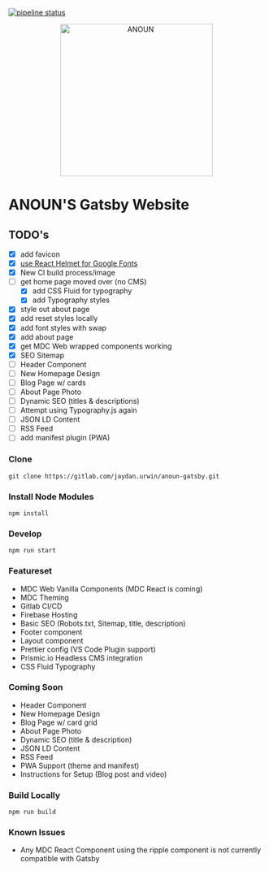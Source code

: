[![pipeline status](https://gitlab.com/jaydan.urwin/anoun-gatsby/badges/master/pipeline.svg)](https://gitlab.com/jaydan.urwin/anoun-gatsby/pipelines)

<p align="center">
  <a href="https://anoun.design">
    <img alt="ANOUN" src="https://anoun.design/seo/anoun-share-image.png" width="300" />
  </a>
</p>

# ANOUN'S Gatsby Website

## TODO's

- [X] add favicon
- [X] [use React Helmet for Google Fonts](https://www.gatsbyjs.org/tutorial/part-eight/#add-page-metadata)
- [X] New CI build process/image
- [ ] get home page moved over (no CMS)
  - [X] add CSS Fluid for typography
  - [X] add Typography styles
- [x] style out about page
- [x] add reset styles locally
- [X] add font styles with swap
- [X] add about page
- [X] get MDC Web wrapped components working
- [X] SEO Sitemap
- [ ] Header Component
- [ ] New Homepage Design
- [ ] Blog Page w/ cards
- [ ] About Page Photo
- [ ] Dynamic SEO (titles & descriptions)
- [ ] Attempt using Typography.js again
- [ ] JSON LD Content
- [ ] RSS Feed
- [ ] add manifest plugin (PWA)

### Clone

`git clone https://gitlab.com/jaydan.urwin/anoun-gatsby.git`

### Install Node Modules

`npm install`

### Develop

`npm run start`

### Featureset

- MDC Web Vanilla Components (MDC React is coming)
- MDC Theming
- Gitlab CI/CD
- Firebase Hosting
- Basic SEO (Robots.txt, Sitemap, title, description)
- Footer component
- Layout component
- Prettier config (VS Code Plugin support)
- Prismic.io Headless CMS integration
- CSS Fluid Typography

### Coming Soon

- Header Component
- New Homepage Design
- Blog Page w/ card grid
- About Page Photo
- Dynamic SEO (title & description)
- JSON LD Content
- RSS Feed
- PWA Support (theme and manifest)
- Instructions for Setup (Blog post and video)

### Build Locally

`npm run build`

### Known Issues

- Any MDC React Component using the ripple component is not currently compatible with Gatsby
